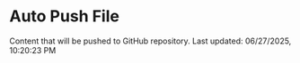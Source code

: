 # Auto Push File

Content that will be pushed to GitHub repository.
Last updated: 06/27/2025, 10:20:23 PM